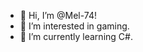 - 👋 Hi, I’m @Mel-74!
- 👀 I’m interested in gaming.
- 🌱 I’m currently learning C#.



<!---
Mel-74/Mel-74 is a ✨ special ✨ repository because its `README.md` (this file) appears on your GitHub profile.
You can click the Preview link to take a look at your changes.
--->
